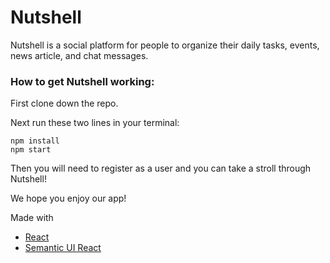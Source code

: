 # Nutshell 

Nutshell is a social platform for people to organize their daily tasks, events, news article, and chat messages.

### How to get Nutshell working:

First clone down the repo.

Next run these two lines in your terminal:
```
npm install
npm start
```
Then you will need to register as a user and you can take a stroll through Nutshell!

We hope you enjoy our app!

Made with
- [React](https://reactjs.org/)
- [Semantic UI React](https://react.semantic-ui.com/)
